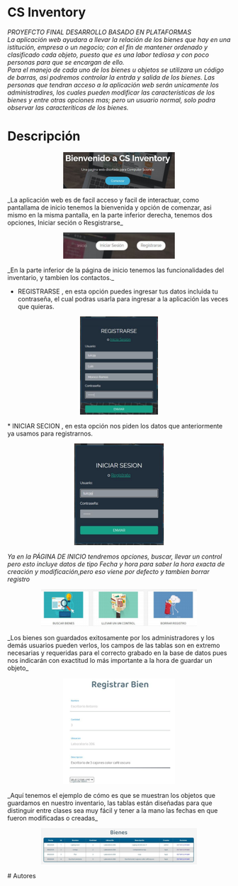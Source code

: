 # CS Inventory
_PROYEFCTO FINAL DESARROLLO BASADO EN PLATAFORMAS_ <br/>
_La aplicación web ayudara a llevar la relación de los bienes que hay en una istitución, empresa o un negocio; con el fin de mantener ordenado y clasificado cada objeto, puesto que es una labor tediosa y con poco personas para que se encargan de ello._ <br/>
_Para el manejo de cada uno de los bienes u objetos se utilizara un código de barras, asi podremos controlar la entrda y salida de los bienes. Las personas que tendran acceso a la aplicación web serán unicamente los administradires, los cuales pueden modificar las características de los bienes y entre otras opciones mas; pero un usuario normal, solo podra observar las caracteríticas de los bienes._

# Descripción
<p align="center">
  <img width="50%" height="50%" src="_readme_/db2.PNG">
</p>
_La aplicación web es de facil acceso y facil de interactuar, como pantallama de inicio tenemos la bienvenida y opción de comenzar, asi mismo en la misma pantalla, en la parte inferior derecha, tenemos dos opciones, Iniciar seción o Resgistrarse_
<p align="center">
  <img width="50%" height="50%" src="_readme_/db1.PNG">
</p>
_En la parte inferior de la página de inicio tenemos las funcionalidades del inventario, y tambien los contactos._<br/>

* REGISTRARSE , en esta opción puedes ingresar tus datos incluida tu contraseña, el cual podras usarla para ingresar a la aplicación las veces que quieras. 
<p align="center">
  <img width="35%" height="35%" src="_readme_/db3.PNG">
</p>
* INICIAR SECION , en esta opción nos piden los datos que anteriormente ya usamos para registrarnos.
<p align="center">
  <img width="40%" height="40%" src="_readme_/db4.PNG">
</p>

_Ya en la PÁGINA DE INICIO tendremos opciones, buscar, llevar un control pero esto incluye datos de tipo Fecha y hora para saber la hora exacta de creación y modificación,pero eso viene por defecto y tambien borrar registro_<br/>
<p align="center">
  <img width="70%" height="70%" src="_readme_/db5.PNG">
</p>
_Los bienes son guardados exitosamente por los administradores y los demás usuarios
pueden verlos, los campos de las tablas son en extremo necesarias y requeridas para el
correcto grabado en la base de datos pues nos indicarán con exactitud lo más importante
a la hora de guardar un objeto_<br/>

<p align="center">
  <img width="50%" height="50%" src="_readme_/db6.PNG">
</p>
_Aquí tenemos el ejemplo de cómo es que se muestran los objetos que guardamos en
nuestro inventario, las tablas están diseñadas para que distinguir entre clases sea muy
fácil y tener a la mano las fechas en que fueron modificadas o creadas_<br/>
<p align="center">
  <img width="70%" height="70%" src="_readme_/db7.PNG">
</p>
# Autores
